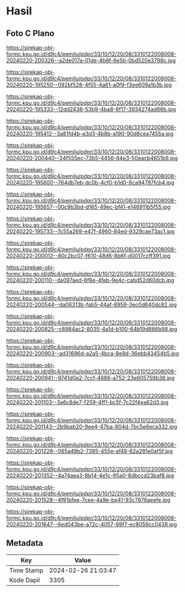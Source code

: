 # Hasil

## Foto C Plano

https://sirekap-obj-formc.kpu.go.id/d9c4/pemilu/pdpr/33/10/12/20/08/3310122008008-20240220-200326--a2de017a-01de-4b8f-8e5b-0bd520e3798c.jpg

https://sirekap-obj-formc.kpu.go.id/d9c4/pemilu/pdpr/33/10/12/20/08/3310122008008-20240220-195250--092bf528-4f55-4a61-a0f9-f3ee609a1b3b.jpg

https://sirekap-obj-formc.kpu.go.id/d9c4/pemilu/pdpr/33/10/12/20/08/3310122008008-20240220-195333--12dd2438-53b9-4ba8-8f17-3934274ad66b.jpg

https://sirekap-obj-formc.kpu.go.id/d9c4/pemilu/pdpr/33/10/12/20/08/3310122008008-20240220-195412--3a81fd4b-a3d3-4b8b-a190-90d8cea7455a.jpg

https://sirekap-obj-formc.kpu.go.id/d9c4/pemilu/pdpr/33/10/12/20/08/3310122008008-20240220-200440--34f555ec-72b5-4456-84e3-50eacb4651b9.jpg

https://sirekap-obj-formc.kpu.go.id/d9c4/pemilu/pdpr/33/10/12/20/08/3310122008008-20240220-195600--764db7eb-dc0b-4cf0-b1d0-8ca94797fcb4.jpg

https://sirekap-obj-formc.kpu.go.id/d9c4/pemilu/pdpr/33/10/12/20/08/3310122008008-20240220-195657--00c9b3bd-d165-49ec-bf41-e146911b5f55.jpg

https://sirekap-obj-formc.kpu.go.id/d9c4/pemilu/pdpr/33/10/12/20/08/3310122008008-20240220-195733--7c55a269-e47f-4960-84ed-9329cae73ac1.jpg

https://sirekap-obj-formc.kpu.go.id/d9c4/pemilu/pdpr/33/10/12/20/08/3310122008008-20240220-200012--80c2bc07-f610-48d6-8b6f-d0017ccff391.jpg

https://sirekap-obj-formc.kpu.go.id/d9c4/pemilu/pdpr/33/10/12/20/08/3310122008008-20240220-200110--da097aed-6f8e-4feb-9e4c-cabd52d60dcb.jpg

https://sirekap-obj-formc.kpu.go.id/d9c4/pemilu/pdpr/33/10/12/20/08/3310122008008-20240220-200544--da06313b-fab5-44af-8959-3ec0d640dc82.jpg

https://sirekap-obj-formc.kpu.go.id/d9c4/pemilu/pdpr/33/10/12/20/08/3310122008008-20240220-200825--c8984ac2-8035-4a1d-b100-64b19d866b98.jpg

https://sirekap-obj-formc.kpu.go.id/d9c4/pemilu/pdpr/33/10/12/20/08/3310122008008-20240220-200903--ad31696d-a2a5-4bca-8e8d-36ebb43454b5.jpg

https://sirekap-obj-formc.kpu.go.id/d9c4/pemilu/pdpr/33/10/12/20/08/3310122008008-20240220-200941--9741d0a2-7ccf-4888-a752-23e605759b38.jpg

https://sirekap-obj-formc.kpu.go.id/d9c4/pemilu/pdpr/33/10/12/20/08/3310122008008-20240220-201103--3a6c8de7-f259-4ff1-bc5f-7c22f4ea62d3.jpg

https://sirekap-obj-formc.kpu.go.id/d9c4/pemilu/pdpr/33/10/12/20/08/3310122008008-20240220-201143--2b9bab20-9ee4-47ba-804d-7bc5e6eca332.jpg

https://sirekap-obj-formc.kpu.go.id/d9c4/pemilu/pdpr/33/10/12/20/08/3310122008008-20240220-201228--065a49b2-7385-455e-af48-62a281e0af5f.jpg

https://sirekap-obj-formc.kpu.go.id/d9c4/pemilu/pdpr/33/10/12/20/08/3310122008008-20240220-201352--4a74aea3-8b14-4e1c-95a0-8dbccd23baf8.jpg

https://sirekap-obj-formc.kpu.go.id/d9c4/pemilu/pdpr/33/10/12/20/08/3310122008008-20240220-201528--4f91bfee-7cee-4a9e-be41-93c7878aeefe.jpg

https://sirekap-obj-formc.kpu.go.id/d9c4/pemilu/pdpr/33/10/12/20/08/3310122008008-20240220-201647--6ed043be-a72c-4057-89f7-ec8059cc0438.jpg


## Metadata

| Key        | Value               |
| ---------- | ------------------- |
| Time Stamp | 2024-02-26 21:03:47 |
| Kode Dapil | 3305                |



